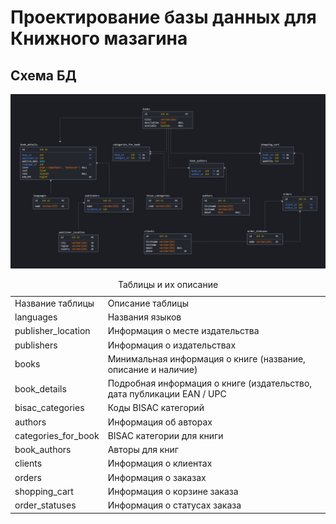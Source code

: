 <h1>Проектирование базы данных для Книжного мазагина</h1>
<h2>Схема БД</h2>

<img src="./pictures/bd_diagram.png">

<section>
    <table>
        <caption>Таблицы и их описание</caption>
        <tr>
            <td>Название таблицы</td>
            <td>Описание таблицы</td>
        </tr>
        <tr>
            <td>languages</td>
            <td>Названия языков</td>
        </tr>
        <tr>
            <td>publisher_location</td>
            <td>Информация о месте издательства</td>
        </tr>
        <tr>
            <td>publishers</td>
            <td>Информация о издательствах</td>
        </tr>
        <tr>
            <td>books</td>
            <td>Минимальная информация о книге (название, описание и наличие)</td>
        </tr>
        <tr>
            <td>book_details</td>
            <td>Подробная информация о книге (издательство, дата публикации EAN / UPC</td>
        </tr>
        <tr>
            <td>bisac_categories</td>
            <td>Коды BISAC категорий</td>
        </tr>
        <tr>
            <td>authors</td>
            <td>Информация об авторах</td>
        </tr>
        <tr>
            <td>categories_for_book</td>
            <td>BISAC категории для книги</td>
        </tr>
        <tr>
            <td>book_authors</td>
            <td>Авторы для книг</td>
        </tr>
        <tr>
            <td>clients</td>
            <td>Информация о клиентах</td>
        </tr>
        <tr>
            <td>orders</td>
            <td>Информация о заказах</td>
        </tr>
        <tr>
            <td>shopping_cart</td>
            <td>Информация о корзине заказа</td>
        </tr>
        <tr>
            <td>order_statuses</td>
            <td>Информация о статусах заказа</td>
        </tr>
    </table>
</section>